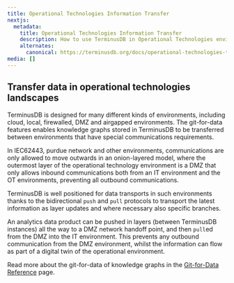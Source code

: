 ```yaml
---
title: Operational Technologies Information Transfer
nextjs:
  metadata:
    title: Operational Technologies Information Transfer
    description: How to use TerminusDB in Operational Technologies environments for IEC62443, Purdue model and other environments where network segmentation is strict.
    alternates:
      canonical: https://terminusdb.org/docs/operational-technologies-transfer/
media: []
---
```


## Transfer data in operational technologies landscapes

TerminusDB is designed for many different kinds of environments, including cloud, local, firewalled, DMZ and airgapped environments. The git-for-data features enables knowledge graphs stored in TerminusDB to be transferred between environments that have special communications requirements.

In IEC62443, purdue network and other environments, communications are only allowed to move outwards in an onion-layered model, where the outermost layer of the operational technology environment is a DMZ that only allows inbound communications both from an IT environment and the OT environments, preventing all outbound communications.

TerminusDB is well positioned for data transports in such environments thanks to the bidirectional `push` and `pull` protocols to transport the latest information as layer updates and where necessary also specific branches.

An analytics data product can be pushed in layers (between TerminusDB instances) all the way to a DMZ network handoff point, and then `pull`ed from the DMZ into the IT environment. This prevents any outbound communication from the DMZ environment, whilst the information can flow as part of a digital twin of the operational environment.

Read more about the git-for-data of knowledge graphs in the [Git-for-Data Reference](/docs/git-for-data-reference/) page.